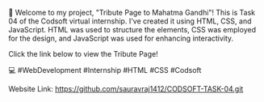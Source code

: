🚀 Welcome to my project, "Tribute Page to Mahatma Gandhi"! This is Task 04 of the Codsoft virtual internship. I've created it using HTML, CSS, and JavaScript. HTML was used to structure the elements, CSS was employed for the design, and JavaScript was used for enhancing interactivity.

Click the link below to view the Tribute Page!

💻 #WebDevelopment #Internship #HTML #CSS #Codsoft

Website Link: https://github.com/sauravraj1412/CODSOFT-TASK-04.git
